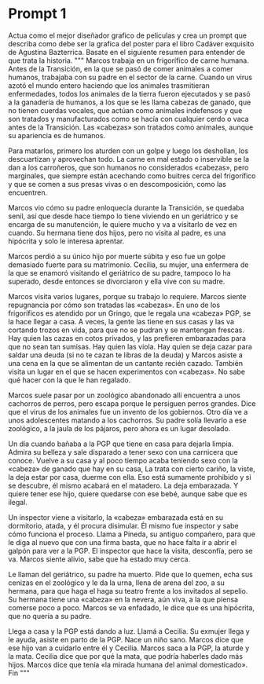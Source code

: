 # Prompt 1
Actua como el mejor diseñador grafico de peliculas y crea un prompt que describa como debe ser la grafica del poster para el libro Cadáver exquisito de Agustina Bazterrica.
Basate en el siguiente resumen para entender de que trata la historia.
"""
Marcos trabaja en un frigorífico de carne humana. Antes de la Transición, en la que se pasó de comer animales a comer humanos, trabajaba con su padre en el sector de la carne. Cuando un virus azotó el mundo entero haciendo que los animales trasmitieran enfermedades, todos los animales de la tierra fueron ejecutados y se pasó a la ganadería de humanos, a los que se les llama cabezas de ganado, que no tienen cuerdas vocales, que actúan como animales indefensos y que son tratados y manufacturados como se hacía con cualquier cerdo o vaca antes de la Transición. Las «cabezas» son tratados como animales, aunque su apariencia es de humanos.

Para matarlos, primero los aturden con un golpe y luego los deshollan, los descuartizan y aprovechan todo. La carne en mal estado o inservible se la dan a los carroñeros, que son humanos no considerados «cabezas», pero marginales, que siempre están acechando como buitres cerca del frigorífico y que se comen a sus presas vivas o en descomposición, como las encuentren.

Marcos vio cómo su padre enloquecía durante la Transición, se quedaba senil, así que desde hace tiempo lo tiene viviendo en un geriátrico y se encarga de su manutención, le quiere mucho y va a visitarlo de vez en cuando. Su hermana tiene dos hijos, pero no visita al padre, es una hipócrita y solo le interesa aprentar.

Marcos perdió a su único hijo por muerte súbita y eso fue un golpe demasiado fuerte para su matrimonio. Cecilia, su mujer, una enfermera de la que se enamoró visitando el geriátrico de su padre, tampoco lo ha superado, desde entonces se divorciaron y ella vive con su madre.

Marcos visita varios lugares, porque su trabajo lo requiere. Marcos siente repugnancia por cómo son tratadas las «cabezas». En uno de los frigoríficos es atendido por un Gringo, que le regala una «cabeza» PGP, se la hace llegar a casa. A veces, la gente las tiene en sus casas y las va cortando trozos en vida, para que no se pudran y se mantengan frescas. Hay quien las cazas en cotos privados, y las prefieren embarazadas para que no sean tan sumisas. Hay quien las viola. Hay quien se deja cazar para saldar una deuda (si no te cazan te libras de la deuda) y Marcos asiste a una cena en la que se alimentan de un cantante recién cazado. También visita un lugar en el que se hacen experimentos con «cabezas». No sabe qué hacer con la que le han regalado.

Marcos suele pasar por un zoológico abandonado allí encuentra a unos cachorros de perros, pero escapa porque le persiguen perros grandes. Dice que el virus de los animales fue un invento de los gobiernos. Otro día ve a unos adolescentes matando a los cachorros. Su padre solía llevarlo a ese zoológico, a la jaula de los pájaros, pero ahora es un lugar desolado.

Un día cuando bañaba a la PGP que tiene en casa para dejarla limpia. Admira su belleza y sale disparado a tener sexo con una carnicera que conoce. Vuelve a su casa y al poco tiempo acaba teniendo sexo con la «cabeza» de ganado que hay en su casa, La trata con cierto cariño, la viste, la deja estar por casa, duerme con ella. Eso está sumamente prohibido y si se descubre, él mismo acabará en el matadero. La deja embarazada. Y quiere tener ese hijo, quiere quedarse con ese bebé, aunque sabe que es ilegal.

Un inspector viene a visitarlo, la «cabeza» embarazada está en su dormitorio, atada, y él procura disimular. Él mismo fue inspector y sabe cómo funciona el proceso. Llama a Pineda, su antiguo compañero, para que le diga al nuevo que con una firma basta, que no hace falta ir a abrir el galpón para ver a la PGP. El inspector que hace la visita, desconfía, pero se va. Marcos siente alivio, sabe que ha estado muy cerca.

Le llaman del geriátrico, su padre ha muerto. Pide que lo quemen, echa sus cenizas en el zoológico y le da la urna, llena de arena del zoo, a su hermana, para que haga el haga su teatro frente a los invitados al sepelio. Su hermana tiene una «cabeza» en la nevera, aún viva, a la que piensa comerse poco a poco. Marcos se va enfadado, le dice que es una hipócrita, que no quería a su padre.

Llega a casa y la PGP está dando a luz. Llamá a Cecilia. Su exmujer llega y le ayuda, asiste en parto de la PGP. Nace un niño sano. Marcos dice que ese hijo van a cuidarlo entre él y Cecilia. Marcos saca a la PGP, la aturde y la mata. Cecilia dice que por qué la mata, que podría haberles dado más hijos. Marcos dice que tenía «la mirada humana del animal domesticado». Fin
"""

